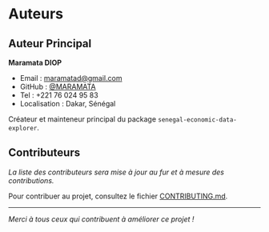 # Auteurs

## Auteur Principal

**Maramata DIOP**
- Email : maramatad@gmail.com
- GitHub : [@MARAMATA](https://github.com/MARAMATA)
- Tel : +221 76 024 95 83
- Localisation : Dakar, Sénégal

Créateur et mainteneur principal du package `senegal-economic-data-explorer`.

## Contributeurs

*La liste des contributeurs sera mise à jour au fur et à mesure des contributions.*

Pour contribuer au projet, consultez le fichier [CONTRIBUTING.md](CONTRIBUTING.md).

---

*Merci à tous ceux qui contribuent à améliorer ce projet !*
